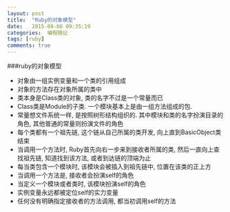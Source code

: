 ```yaml
---
layout: post
title:  "Ruby的对象模型"
date:   2015-08-06 09:35:19
categories:  编程随记 
tags: [ruby]
comments: true
---
```


###ruby的对象模型
* 对象由一组实例变量和一个类的引用组成
* 对象的方法存在对象所属的类中
* 类本身是Class类的对象, 类的名字不过是一个常量而已
* Class类是Module的子类.  一个模块基本上是由一组方法组成的包.
* 常量想文件系统一样, 是按照树形结构组织的. 其中模块和类的名字扮演目录的角色, 其他普通的常量则扮演文件的角色
* 每个类都有一个祖先链, 这个链从自己所属的类开发, 向上直到BasicObject类结束
* 当调用一个方法时, Ruby首先向右一步来到接收者所属的类, 然后一直向上查找祖先链, 知道找到该方法, 或者到达链的顶端为止
* 每当类包含一个模块时, 该模块会被插入到祖先链中, 位置在该类的正上方
* 当调用一个方法是, 接收者会扮演self的角色
* 当定义一个模块或者类时, 该模块扮演self的角色
* 实例变量永远都被定位self的实力变量
* 任何没有明确指定接收者的方法调用, 都当初调用self的方法

